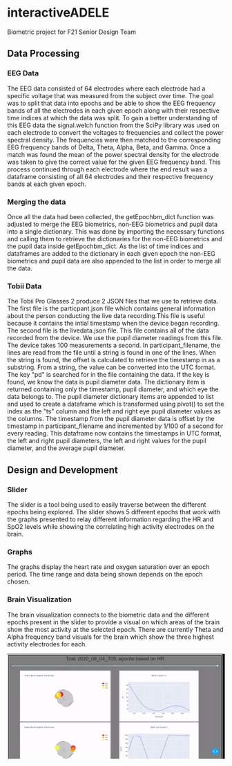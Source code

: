 # interactiveADELE
Biometric project for F21 Senior Design Team

## Data Processing

### EEG Data
The EEG data consisted of 64 electrodes where each electrode had a specific voltage that was measured from the subject over time. The goal was to split that data into epochs and be able to show the EEG frequency bands of all the electrodes in each given epoch along with their respective time indices at which the data was split. To gain a better understanding of this EEG data the signal.welch function from the SciPy library was used on each electrode to convert the voltages to frequencies and collect the power spectral density. The frequencies were then matched to the corresponding EEG frequency bands of Delta, Theta, Alpha, Beta, and Gamma. Once a match was found the mean of the power spectral density for the electrode was taken to give the correct value for the given EEG frequency band. This process continued through each electrode where the end result was a dataframe consisting of all 64 electrodes and their respective frequency bands at each given epoch.

### Merging the data
Once all the data had been collected, the getEpochbm_dict function was adjusted to merge the EEG biometrics, non-EEG biometrics and pupil data into a single dictionary. This was done by importing the necessary functions and calling them to retrieve the dictionaries for the non-EEG biometrics and the pupil data inside getEpochbm_dict. As the list of time indices and dataframes are added to the dictionary in each given epoch the non-EEG biometrics and pupil data are also appended to the list in order to merge all the data. 

### Tobii Data
The Tobii Pro Glasses 2 produce 2 JSON files that we use to retrieve data. The first file is the particpant.json file which contains general information about the person conducting the live data recording.This file is useful because it contains the intial timestamp when the device began recording. The second file is the livedata.json file. This file contains all of the data recorded from the device. We use the pupil diameter readings from this file. The device takes 100 measurements a second. In participant_filename, the lines are read from the file until a string is found in one of the lines. When the string is found, the offset is calculated to retrieve the timestamp in as a substring. From a string, the value can be converted into the UTC format. The key "pd" is searched for in the file containing the data. If the key is found, we know the data is pupil diameter data. The dictionary item is returned containing only the timestamp, pupil diameter, and which eye the data belongs to. The pupil diameter dictionary items are appended to list and used to create a dataframe which is transformed using pivot() to set the index as the "ts" column and the left and right eye pupil diameter values as the columns. The timestamp from the pupil diameter data is offset by the timestamp in participant_filename and incremented by 1/100 of a second for every reading. This dataframe now contains the timestamps in UTC format, the left and right pupil diameters, the left and right values for the pupil diameter, and the average pupil diameter.

## Design and Development

### Slider
The slider is a tool being used to easily traverse between the different epochs being explored. The slider shows 5 different epochs that work with the graphs presented to relay different information regarding the HR and SpO2 levels while showing the correlating high activity electrodes on the brain. 

### Graphs
The graphs display the heart rate and oxygen saturation over an epoch period. The time range and data being shown depends on the epoch chosen.

### Brain Visualization
The brain visualization connects to the biometric data and the different epochs present in the slider to provide a visual on which areas of the brain show the most activity at the selected epoch. There are currently Theta and Alpha frequency band visuals for the brain which show the three highest activity electrodes for each.

![demo](docs/demo.gif)
